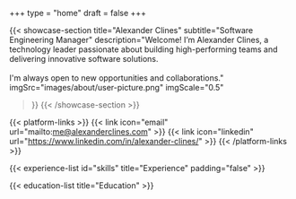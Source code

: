 +++
type = "home"
draft = false
+++


{{< showcase-section
    title="Alexander Clines"
    subtitle="Software Engineering Manager"
    description="Welcome! I’m Alexander Clines, a technology leader passionate about building high-performing teams and delivering innovative software solutions. <br><br>I'm always open to new opportunities and collaborations."
    imgSrc="images/about/user-picture.png"
    imgScale="0.5"
>}}
{{< /showcase-section >}}

{{< platform-links >}}
    {{< link icon="email" url="mailto:me@alexanderclines.com" >}}
    {{< link icon="linkedin" url="https://www.linkedin.com/in/alexander-clines/" >}}
{{< /platform-links >}}




{{< experience-list id="skills"
    title="Experience"
    padding="false" >}}

{{< education-list
    title="Education" >}}

